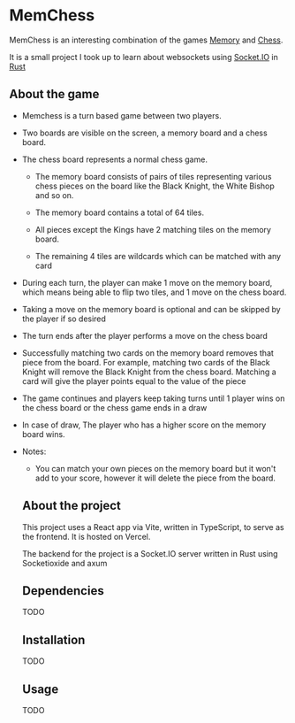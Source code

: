 # MemChess

MemChess is an interesting combination of the games [Memory](https://en.wikipedia.org/wiki/Concentration_(card_game)) and [Chess](https://en.wikipedia.org/wiki/Chess).

It is a small project I took up to learn about websockets using [Socket.IO](https://socket.io/) in [Rust](https://www.rust-lang.org/)

## About the game

- Memchess is a turn based game between two players.

- Two boards are visible on the screen, a memory board and a chess board. 

- The chess board represents a normal chess game. 
  
  - The memory board consists of pairs of tiles representing various chess pieces on the board like the Black Knight, the White Bishop and so on. 
  
  - The memory board contains a total of 64 tiles. 
  
  - All pieces except the Kings have 2 matching tiles on the memory board.
  
  - The remaining 4 tiles are wildcards which can be matched with any card

- During each turn, the player can make 1 move on the memory board, which means being able to flip two tiles, and 1 move on the chess board.

- Taking a move on the memory board is optional and can be skipped by the player if so desired

- The turn ends after the player performs a move on the chess board

- Successfully matching two cards on the memory board removes that piece from the board. For example, matching two cards of the Black Knight will remove the Black Knight from the chess board. Matching a card will give the player points equal to the value of the piece

- The game continues and players keep taking turns until 1 player wins on the chess board or the chess game ends in a draw

- In case of draw, The player who has a higher score on the memory board wins.

- Notes:
  
  - You can match your own pieces on the memory board but it won't add to your score, however it will delete the piece from the board.
  
  ## About the project
  
  This project uses a React app via Vite, written in TypeScript, to serve as the frontend. It is hosted on Vercel.
  
  The backend for the project is a Socket.IO server written in Rust using Socketioxide and axum
  
  ## Dependencies
  
  TODO
  
  ## Installation
  
  TODO
  
  ## Usage
  
  TODO
  
  

